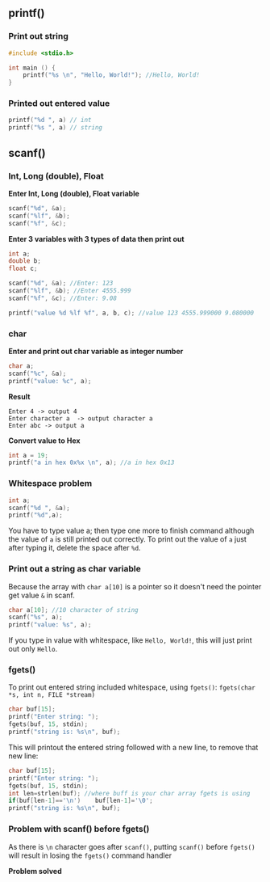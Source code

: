 ## printf()

### Print out string

```c
#include <stdio.h>

int main () {
    printf("%s \n", "Hello, World!"); //Hello, World!
}
```

### Printed out entered value

```c
printf("%d ", a) // int
printf("%s ", a) // string
```

## scanf()

### Int, Long (double), Float

**Enter Int, Long (double), Float variable**

```c
scanf("%d", &a);
scanf("%lf", &b);
scanf("%f", &c);
```

**Enter 3 variables with 3 types of data then print out**

```c
int a;
double b;
float c;

scanf("%d", &a); //Enter: 123
scanf("%lf", &b); //Enter 4555.999
scanf("%f", &c); //Enter: 9.08

printf("value %d %lf %f", a, b, c); //value 123 4555.999000 9.080000

```

### char

**Enter and print out char variable as integer number**

```c
char a;
scanf("%c", &a);
printf("value: %c", a);
```

**Result**

    Enter 4 -> output 4
    Enter character a  -> output character a
    Enter abc -> output a

**Convert value to Hex**

```c
int a = 19;
printf("a in hex 0x%x \n", a); //a in hex 0x13 
```

### Whitespace problem

```c
int a;
scanf("%d ", &a);
printf("%d",a);
```

You have to type value a; then type one more to finish command although the value of ``a`` is still printed out correctly. To print out the value of ``a`` just after typing it, delete the space after ``%d``.

### Print out a string as char variable

Because the array with ``char a[10]`` is a pointer so it doesn't need the pointer get value ``&`` in scanf.

```c
char a[10]; //10 character of string
scanf("%s", a);
printf("value: %s", a);
```

If you type in value with whitespace, like ``Hello, World!``, this will just print out only ``Hello``.


### fgets()

To print out entered string included whitespace, using ``fgets()``: ``fgets(char *s, int n, FILE *stream)``

```c
char buf[15];
printf("Enter string: ");
fgets(buf, 15, stdin); 
printf("string is: %s\n", buf);
```

This will printout the entered string followed with a new line, to remove that new line:

```c
char buf[15];
printf("Enter string: ");
fgets(buf, 15, stdin); 
int len=strlen(buf); //where buff is your char array fgets is using
if(buf[len-1]=='\n')	buf[len-1]='\0';
printf("string is: %s\n", buf);
```

### Problem with scanf() before fgets()

As there is ``\n`` character goes after ``scanf()``, putting ``scanf()`` before ``fgets()`` will result in losing the ``fgets()`` command handler

**Problem solved**